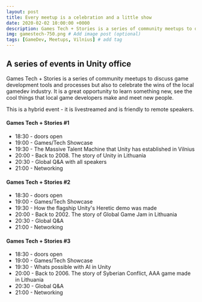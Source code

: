 ```yaml
---
layout: post
title: Every meetup is a celebration and a little show
date: 2020-02-02 10:00:00 +0000
description: Games Tech + Stories is a series of community meetups to discuss game development tools and processes but also to celebrate the wins of the local gamedev industry. # Add post description (optional)
img: gamestech-750.png # Add image post (optional)
tags: [GameDev, Meetups, Vilnius] # add tag
---
```


## A series of events in Unity office

Games Tech + Stories is a series of community meetups to discuss game development tools and processes but also to celebrate the wins of the local gamedev industry. It is a great opportunity to learn something new, see the cool things that local game developers make and meet new people.

This is a hybrid event - it is livestreamed and is friendly to remote speakers.


#### Games Tech + Stories #1
* 18:30 - doors open
* 19:00 - Games/Tech Showcase
* 19:30 - The Massive Talent Machine that Unity has established in Vilnius
* 20:00 - Back to 2008. The story of Unity in Lithuania
* 20:30 - Global Q&A with all speakers
* 21:00 - Networking

#### Games Tech + Stories #2
* 18:30 - doors open
* 19:00 - Games/Tech Showcase
* 19:30 - How the flagship Unity's Heretic demo was made
* 20:00 - Back to 2002. The story of Global Game Jam in Lithuania
* 20:30 - Global Q&A
* 21:00 - Networking

#### Games Tech + Stories #3
* 18:30 - doors open
* 19:00 - Games/Tech Showcase
* 19:30 - Whats possible with AI in Unity
* 20:00 - Back to 2006. The story of Syberian Conflict, AAA game made in Lithuania
* 20:30 - Global Q&A
* 21:00 - Networking